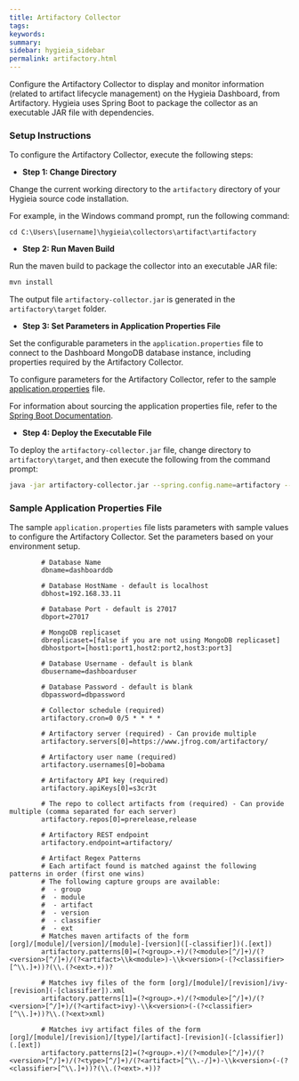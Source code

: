 ```yaml
---
title: Artifactory Collector
tags:
keywords:
summary:
sidebar: hygieia_sidebar
permalink: artifactory.html
---
```

Configure the Artifactory Collector to display and monitor information (related to artifact lifecycle management) on the Hygieia Dashboard, from Artifactory. Hygieia uses Spring Boot to package the collector as an executable JAR file with dependencies.

### Setup Instructions

To configure the Artifactory Collector, execute the following steps:

*   **Step 1: Change Directory**

Change the current working directory to the `artifactory` directory of your Hygieia source code installation.

For example, in the Windows command prompt, run the following command:

```
cd C:\Users\[username]\hygieia\collectors\artifact\artifactory
```

*   **Step 2: Run Maven Build**

Run the maven build to package the collector into an executable JAR file:

```bash
mvn install
```

The output file `artifactory-collector.jar` is generated in the `artifactory\target` folder.

*   **Step 3: Set Parameters in Application Properties File**

Set the configurable parameters in the `application.properties` file to connect to the Dashboard MongoDB database instance, including properties required by the Artifactory Collector.

To configure parameters for the Artifactory Collector, refer to the sample [application.properties](#sample-application-properties-file) file.

For information about sourcing the application properties file, refer to the [Spring Boot Documentation](http://docs.spring.io/spring-boot/docs/current-SNAPSHOT/reference/htmlsingle/#boot-features-external-config-application-property-files).

*   **Step 4: Deploy the Executable File**

To deploy the `artifactory-collector.jar` file, change directory to `artifactory\target`, and then execute the following from the command prompt:

```bash
java -jar artifactory-collector.jar --spring.config.name=artifactory --spring.config.location=[path to application.properties file]
```

### Sample Application Properties File

The sample `application.properties` file lists parameters with sample values to configure the Artifactory Collector. Set the parameters based on your environment setup.

```properties
		# Database Name
		dbname=dashboarddb

		# Database HostName - default is localhost
		dbhost=192.168.33.11

		# Database Port - default is 27017
		dbport=27017

		# MongoDB replicaset
		dbreplicaset=[false if you are not using MongoDB replicaset]
		dbhostport=[host1:port1,host2:port2,host3:port3]

		# Database Username - default is blank
		dbusername=dashboarduser

		# Database Password - default is blank
		dbpassword=dbpassword

		# Collector schedule (required)
		artifactory.cron=0 0/5 * * * *

		# Artifactory server (required) - Can provide multiple
		artifactory.servers[0]=https://www.jfrog.com/artifactory/

		# Artifactory user name (required)
		artifactory.usernames[0]=bobama

		# Artifactory API key (required)
		artifactory.apiKeys[0]=s3cr3t

		# The repo to collect artifacts from (required) - Can provide multiple (comma separated for each server)
		artifactory.repos[0]=prerelease,release

		# Artifactory REST endpoint
		artifactory.endpoint=artifactory/

		# Artifact Regex Patterns
		# Each artifact found is matched against the following patterns in order (first one wins)
		# The following capture groups are available:
		#  - group
		#  - module
		#  - artifact
		#  - version
		#  - classifier
		#  - ext
		# Matches maven artifacts of the form [org]/[module]/[version]/[module]-[version]([-classifier])(.[ext])
		artifactory.patterns[0]=(?<group>.+)/(?<module>[^/]+)/(?<version>[^/]+)/(?<artifact>\\k<module>)-\\k<version>(-(?<classifier>[^\\.]+))?(\\.(?<ext>.+))?

		# Matches ivy files of the form [org]/[module]/[revision]/ivy-[revision](-[classifier]).xml 
		artifactory.patterns[1]=(?<group>.+)/(?<module>[^/]+)/(?<version>[^/]+)/(?<artifact>ivy)-\\k<version>(-(?<classifier>[^\\.]+))?\\.(?<ext>xml)

		# Matches ivy artifact files of the form [org]/[module]/[revision]/[type]/[artifact]-[revision](-[classifier])(.[ext])
		artifactory.patterns[2]=(?<group>.+)/(?<module>[^/]+)/(?<version>[^/]+)/(?<type>[^/]+)/(?<artifact>[^\\.-/]+)-\\k<version>(-(?<classifier>[^\\.]+))?(\\.(?<ext>.+))?

```
